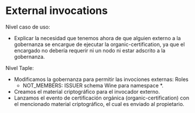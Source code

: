 # External invocations

Nivel caso de uso:
  - Explicar la necesidad que tenemos ahora de que alguien externo a la gobernanza se encargue de ejecutar la organic-certification, ya que el encargado no debería requerir ni un nodo ni estar adscrito a la gobernanza.

Nivel Taple:
  - Modificamos la gobernanza para permitir las invociones externas: 
    Roles
      - NOT_MEMBERS: ISSUER schema Wine para namespace *.
  - Creamos el material criptográfico para el invocador externo.
  - Lanzamos el evento de certificación orgánica (organic-certification) con el mencionado material criptográfico, el cual es enviado al propietario.
